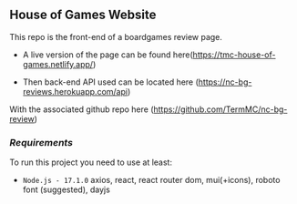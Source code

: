## **House of Games Website**

This repo is the front-end of a boardgames review page.

- A live version of the page can be found here(https://tmc-house-of-games.netlify.app/)

- Then back-end API used can be located here (https://nc-bg-reviews.herokuapp.com/api)

With the associated github repo here (https://github.com/TermMC/nc-bg-review)

### _**Requirements**_

To run this project you need to use at least:

- `Node.js - 17.1.0`
  axios, react, react router dom, mui(+icons), roboto font (suggested), dayjs
